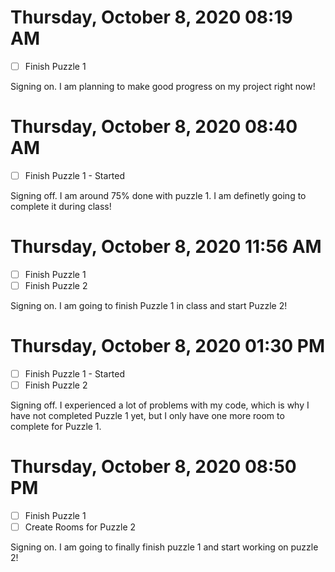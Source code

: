 # Thursday, October  8, 2020 08:19 AM
- [ ] Finish Puzzle 1

Signing on. I am planning to make good progress on my project right now!

# Thursday, October  8, 2020 08:40 AM
- [ ] Finish Puzzle 1 - Started

Signing off. I am around 75% done with puzzle 1. I am definetly going to complete it during class!

# Thursday, October  8, 2020 11:56 AM
- [ ] Finish Puzzle 1
- [ ] Finish Puzzle 2

Signing on. I am going to finish Puzzle 1 in class and start Puzzle 2!

# Thursday, October  8, 2020 01:30 PM
- [ ] Finish Puzzle 1 - Started
- [ ] Finish Puzzle 2

Signing off. I experienced a lot of problems with my code, which is why I have not completed Puzzle 1 yet, but I only have one more room to complete for Puzzle 1.

# Thursday, October  8, 2020 08:50 PM
- [ ] Finish Puzzle 1
- [ ] Create Rooms for Puzzle 2

Signing on. I am going to finally finish puzzle 1 and start working on puzzle 2!

